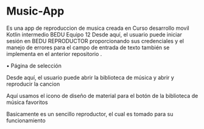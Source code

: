 # Music-App
Es una app de reproduccion de musica creada en Curso desarrollo movil Kotlin intermedio BEDU Equipo 12
Desde aquí, el usuario puede iniciar sesión en BEDU REPRODUCTOR proporcionando sus credenciales y el manejo de errores para el campo de entrada de texto también se implementa en el anterior repositorio .
 
•       Página de selección
 
Desde aquí, el usuario puede abrir la biblioteca de música y abrir  y reproducir la cancion 
 
Aquí usamos el icono de diseño de material para el botón de la biblioteca de música favoritos 
 
 Basicamente es un sencillo reproductor, el cual es tomado para su funcionamiento 
